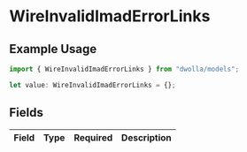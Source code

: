 # WireInvalidImadErrorLinks

## Example Usage

```typescript
import { WireInvalidImadErrorLinks } from "dwolla/models";

let value: WireInvalidImadErrorLinks = {};
```

## Fields

| Field       | Type        | Required    | Description |
| ----------- | ----------- | ----------- | ----------- |